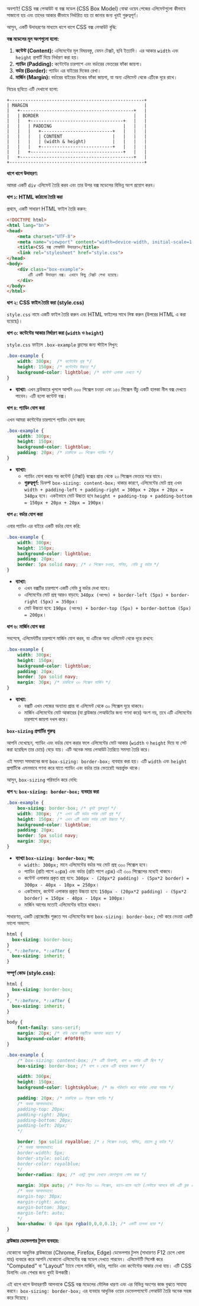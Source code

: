 
অবশ্যই! CSS বক্স লেআউট বা বক্স মডেল (CSS Box Model) বোঝা ওয়েব পেজের এলিমেন্টগুলো কীভাবে সাজানো হয় এবং তাদের আকার কীভাবে নির্ধারিত হয় তা জানার জন্য খুবই গুরুত্বপূর্ণ।

আসুন, একটি উদাহরণের মাধ্যমে ধাপে ধাপে CSS বক্স লেআউট বুঝি:

**বক্স মডেলের মূল অংশগুলো হলো:**

1.  **কন্টেন্ট (Content):** এলিমেন্টের মূল বিষয়বস্তু, যেমন টেক্সট, ছবি ইত্যাদি। এর আকার `width` এবং `height` প্রপার্টি দিয়ে নির্ধারণ করা হয়।
2.  **প্যাডিং (Padding):** কন্টেন্টের চারপাশে এবং বর্ডারের ভেতরের ফাঁকা জায়গা।
3.  **বর্ডার (Border):** প্যাডিং এর বাইরের দিকের রেখা।
4.  **মার্জিন (Margin):** বর্ডারের বাইরের দিকের ফাঁকা জায়গা, যা অন্য এলিমেন্ট থেকে এটিকে দূরে রাখে।

নিচের ছবিতে এটি দেখানো হলো:

```
+---------------------------------------------------+
| MARGIN                                            |
|   +-------------------------------------------+   |
|   | BORDER                                    |   |
|   |   +-----------------------------------+   |   |
|   |   | PADDING                           |   |   |
|   |   |   +---------------------------+   |   |   |
|   |   |   | CONTENT                   |   |   |   |
|   |   |   | (width & height)          |   |   |   |
|   |   |   +---------------------------+   |   |   |
|   |   +-----------------------------------+   |   |
|   +-------------------------------------------+   |
+---------------------------------------------------+
```

**ধাপে ধাপে উদাহরণ:**

আমরা একটি `div` এলিমেন্ট তৈরি করব এবং তার উপর বক্স মডেলের বিভিন্ন অংশ প্রয়োগ করব।

**ধাপ ১: HTML কাঠামো তৈরি করা**

প্রথমে, একটি সাধারণ HTML ফাইল তৈরি করুন:

```html
<!DOCTYPE html>
<html lang="bn">
<head>
    <meta charset="UTF-8">
    <meta name="viewport" content="width=device-width, initial-scale=1.0">
    <title>CSS বক্স লেআউট উদাহরণ</title>
    <link rel="stylesheet" href="style.css">
</head>
<body>
    <div class="box-example">
        এটি একটি উদাহরণ বক্স। এখানে কিছু টেক্সট লেখা হয়েছে।
    </div>
</body>
</html>
```

**ধাপ ২: CSS ফাইল তৈরি করা (style.css)**

`style.css` নামে একটি ফাইল তৈরি করুন এবং HTML ফাইলের সাথে লিঙ্ক করুন (উপরের HTML এ করা হয়েছে)।

**ধাপ ৩: কন্টেন্টের আকার নির্ধারণ করা (`width` ও `height`)**

`style.css` ফাইলে `.box-example` ক্লাসের জন্য স্টাইল লিখুন:

```css
.box-example {
    width: 300px;  /* কন্টেন্টের প্রস্থ */
    height: 150px; /* কন্টেন্টের উচ্চতা */
    background-color: lightblue; /* কন্টেন্ট এলাকা দেখতে */
}
```

*   **ব্যাখ্যা:** এখন ব্রাউজারে খুললে আপনি ৩০০ পিক্সেল চওড়া এবং ১৫০ পিক্সেল উঁচু একটি হালকা নীল বক্স দেখতে পাবেন। এটি হলো কন্টেন্ট বক্স।

**ধাপ ৪: প্যাডিং যোগ করা**

এখন আমরা কন্টেন্টের চারপাশে প্যাডিং যোগ করব:

```css
.box-example {
    width: 300px;
    height: 150px;
    background-color: lightblue;
    padding: 20px; /* চারদিকে ২০ পিক্সেল প্যাডিং */
}
```

*   **ব্যাখ্যা:**
    *   প্যাডিং যোগ করার পর কন্টেন্ট (টেক্সট) বক্সের প্রান্ত থেকে ২০ পিক্সেল ভেতরে সরে যাবে।
    *   **গুরুত্বপূর্ণ:** ডিফল্ট `box-sizing: content-box;` থাকার কারণে, এলিমেন্টের মোট প্রস্থ এখন `width + padding-left + padding-right = 300px + 20px + 20px = 340px` হবে। একইভাবে মোট উচ্চতা হবে `height + padding-top + padding-bottom = 150px + 20px + 20px = 190px`।

**ধাপ ৫: বর্ডার যোগ করা**

এবার প্যাডিং এর বাইরে একটি বর্ডার যোগ করি:

```css
.box-example {
    width: 300px;
    height: 150px;
    background-color: lightblue;
    padding: 20px;
    border: 5px solid navy; /* ৫ পিক্সেল চওড়া, সলিড, নেভি ব্লু বর্ডার */
}
```

*   **ব্যাখ্যা:**
    *   এখন বক্সটির চারপাশে একটি নেভি ব্লু বর্ডার দেখা যাবে।
    *   এলিমেন্টের মোট প্রস্থ আরও বাড়বে: `340px (আগের) + border-left (5px) + border-right (5px) = 350px`।
    *   মোট উচ্চতা হবে: `190px (আগের) + border-top (5px) + border-bottom (5px) = 200px`।

**ধাপ ৬: মার্জিন যোগ করা**

সবশেষে, এলিমেন্টটির চারপাশে মার্জিন যোগ করব, যা এটিকে অন্য এলিমেন্ট থেকে দূরে রাখবে:

```css
.box-example {
    width: 300px;
    height: 150px;
    background-color: lightblue;
    padding: 20px;
    border: 5px solid navy;
    margin: 30px; /* চারদিকে ৩০ পিক্সেল মার্জিন */
}
```

*   **ব্যাখ্যা:**
    *   বক্সটি এখন পেজের অন্যান্য প্রান্ত বা এলিমেন্ট থেকে ৩০ পিক্সেল দূরে থাকবে।
    *   মার্জিন এলিমেন্টের মোট আকারের (যা ব্রাউজার লেআউটের জন্য গণনা করে) অংশ নয়, তবে এটি এলিমেন্টের চারপাশে জায়গা দখল করে।

**`box-sizing` প্রপার্টির গুরুত্ব**

আপনি দেখেছেন, প্যাডিং এবং বর্ডার যোগ করার ফলে এলিমেন্টের মোট আকার (`width` ও `height` দিয়ে যা সেট করা হয়েছিল তার চেয়ে) বেড়ে যায়। এটি অনেক সময় লেআউট তৈরিতে সমস্যা তৈরি করে।

এই সমস্যা সমাধানের জন্য `box-sizing: border-box;` ব্যবহার করা হয়। এটি `width` এবং `height` প্রপার্টিকে এমনভাবে গণনা করে যাতে প্যাডিং এবং বর্ডার তার ভেতরেই অন্তর্ভুক্ত থাকে।

আসুন, `box-sizing` পরিবর্তন করে দেখি:

**ধাপ ৭: `box-sizing: border-box;` ব্যবহার করা**

```css
.box-example {
    box-sizing: border-box; /* খুবই গুরুত্বপূর্ণ */
    width: 300px;  /* এখন এটি বর্ডার পর্যন্ত মোট প্রস্থ */
    height: 150px; /* এখন এটি বর্ডার পর্যন্ত মোট উচ্চতা */
    background-color: lightblue;
    padding: 20px;
    border: 5px solid navy;
    margin: 30px;
}
```

*   **ব্যাখ্যা `box-sizing: border-box;` সহ:**
    *   `width: 300px;` মানে এলিমেন্টের বর্ডার সহ মোট প্রস্থ ৩০০ পিক্সেল হবে।
    *   প্যাডিং (প্রতি পাশে ২০px) এবং বর্ডার (প্রতি পাশে ৫px) এই ৩০০ পিক্সেলের মধ্যেই থাকবে।
    *   কন্টেন্ট এলাকার প্রকৃত প্রস্থ হবে: `300px - (20px*2 padding) - (5px*2 border) = 300px - 40px - 10px = 250px`।
    *   একইভাবে, কন্টেন্ট এলাকার প্রকৃত উচ্চতা হবে: `150px - (20px*2 padding) - (5px*2 border) = 150px - 40px - 10px = 100px`।
    *   মার্জিন আগের মতোই এলিমেন্টের বাইরে থাকবে।

সাধারণত, একটি প্রোজেক্টের শুরুতে সব এলিমেন্টের জন্য `box-sizing: border-box;` সেট করে নেওয়া একটি ভালো অভ্যাস:

```css
html {
  box-sizing: border-box;
}
*, *::before, *::after {
  box-sizing: inherit;
}
```

**সম্পূর্ণ কোড (style.css):**

```css
html {
  box-sizing: border-box;
}
*, *::before, *::after {
  box-sizing: inherit;
}

body {
    font-family: sans-serif;
    margin: 20px; /* বডি থেকে বক্সটিকে আলাদা করতে */
    background-color: #f0f0f0;
}

.box-example {
    /* box-sizing: content-box; /* এটি ডিফল্ট, ধাপ ৬ পর্যন্ত এটি ছিল */
    box-sizing: border-box; /* ধাপ ৭ থেকে এটি ব্যবহার করুন */

    width: 300px;
    height: 150px;
    background-color: lightskyblue; /* রঙ পরিবর্তন করে পার্থক্য বোঝা সহজ */

    padding: 20px; /* চারদিকে ২০ পিক্সেল প্যাডিং */
    /* অথবা আলাদাভাবে:
    padding-top: 20px;
    padding-right: 20px;
    padding-bottom: 20px;
    padding-left: 20px;
    */

    border: 5px solid royalblue; /* ৫ পিক্সেল চওড়া, সলিড, রয়্যাল ব্লু বর্ডার */
    /* অথবা আলাদাভাবে:
    border-width: 5px;
    border-style: solid;
    border-color: royalblue;
    */
    border-radius: 8px; /* একটু সুন্দর দেখতে কোণাগুলো গোল করা */

    margin: 30px auto; /* উপরে-নিচে ৩০ পিক্সেল, ডানে-বামে অটো (সেন্টারে আসবে যদি এটি ব্লক এলিমেন্ট হয়) */
    /* অথবা আলাদাভাবে:
    margin-top: 30px;
    margin-right: auto;
    margin-bottom: 30px;
    margin-left: auto;
    */
    box-shadow: 0 4px 8px rgba(0,0,0,0.1); /* একটি হালকা ছায়া */
}
```

**ব্রাউজার ডেভেলপার টুলস ব্যবহার:**

যেকোনো আধুনিক ব্রাউজারের (Chrome, Firefox, Edge) ডেভেলপার টুলস (সাধারণত F12 চেপে খোলা যায়) ব্যবহার করে আপনি যেকোনো এলিমেন্টের বক্স মডেল দেখতে পারবেন। এলিমেন্টটি সিলেক্ট করে "Computed" বা "Layout" ট্যাবে গেলে মার্জিন, বর্ডার, প্যাডিং এবং কন্টেন্টের আকার দেখা যায়। এটি CSS ডিবাগিং এবং শেখার জন্য খুবই উপকারী।

এই ধাপে ধাপে উদাহরণটি আপনাকে CSS বক্স মডেলের মৌলিক ধারণা এবং এর বিভিন্ন অংশের কাজ বুঝতে সাহায্য করবে। `box-sizing: border-box;` এর ব্যবহার আধুনিক ওয়েব ডেভেলপমেন্টে লেআউট তৈরি অনেক সহজ করে দিয়েছে।